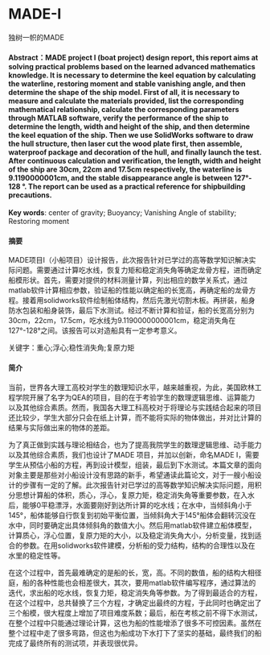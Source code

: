 # MADE-I
独树一帜的MADE


#### **Abstract**：MADE project I (boat project) design report, this report aims at solving practical problems based on the learned advanced mathematics knowledge. It is necessary to determine the keel equation by calculating the waterline, restoring moment and stable vanishing angle, and then determine the shape of the ship model. First of all, it is necessary to measure and calculate the materials provided, list the corresponding mathematical relationship, calculate the corresponding parameters through MATLAB software, verify the performance of the ship to determine the length, width and height of the ship, and then determine the keel equation of the ship. Then we use SolidWorks software to draw the hull structure, then laser cut the wood plate first, then assemble, waterproof package and decoration of the hull, and finally launch the test. After continuous calculation and verification, the length, width and height of the ship are 30cm, 22cm and 17.5cm respectively, the waterline is 9.1190000001cm, and the stable disappearance angle is between 127°- 128 °. The report can be used as a practical reference for shipbuilding precautions.

**Key words**: center of gravity; Buoyancy; Vanishing Angle of stability;
Restoring moment



#### 摘要
MADE项目I（小船项目）设计报告，此次报告针对已学过的高等数学知识解决实际问题。需要通过计算吃水线，恢复力矩和稳定消失角等确定龙骨方程，进而确定船模形状。首先，需要对提供的材料测量计算，列出相应的数学关系式，通过matlab软件计算相应参数，验证船的性能以确定船的长宽高，再确定船的龙骨方程。接着用solidworks软件绘制船体结构，然后先激光切割木板。再拼装，船身防水包装和船身装饰，最后下水测试。经过不断计算和验证，船的长宽高分别为30cm，22cm，17.5cm，吃水线为9.1190000000001cm，稳定消失角在127°-128°之间。该报告可以对造船具有一定参考意义。 

关键字：重心;浮心;稳性消失角;复原力矩

#### 简介

当前，世界各大理工高校对学生的数理知识水平，越来越重视，为此，美国欧林工程学院开展了名字为QEA的项目，目的在于考验学生的数理逻辑思维、运算能力以及其他综合素质。然而，我国各大理工科高校对于将理论与实践结合起来的项目还比较少，学生大部分只会在纸上计算，而不能将实际的物体做出，并对比计算的结果与实际做出来的物体的差距。

为了真正做到实践与理论相结合，也为了提高我院学生的数理逻辑思维、动手能力以及其他综合素质，我们也设计了MADE
项目，并加以创新，命名MADE
I，需要学生从预估小船的方程，再到设计模型，组装，最后到下水测试。本篇文章的面向对象主要是那些对小船设计没有思路的新手，希望通读此篇论文，对于一艘小船设计的步骤有一定的了解。此次报告针对已学过的高等数学知识解决实际问题，用积分思想计算船的体积，质心，浮心，复原力矩，稳定消失角等重要参数，在入水后，能够0平稳漂浮，水面要刚好到达所计算的吃水线；在水中，当倾斜角小于145°，船体能够自行恢复到初始平衡位置，当倾斜角大于145°船体会翻转沉没在水中，同时要确定出具体倾斜角的数值大小。然后用matlab软件建立船体模型，计算质心，浮心位置，复原力矩的大小，以及稳定消失角大小，分析变量，找到适合的参数。在用solidworks软件建模，分析船的受力结构，结构的合理性以及在水里的稳定性等。

在这个过程中，首先最难确定的是船的长，宽，高。不同的数值，船的结构大相径庭，船的各种性能也会相差很大，其次，要用matlab软件编写程序，通过算法的迭代，求出船的吃水线，恢复力矩，稳定消失角等参数。为了得到最适合的方程，在这个过程中，总共替换了三个方程，才确定出最终的方程，于此同时也确定出了三个船模，很大程度上增加了项目难度系数；最后，船在考核之前不得下水测试，在整个过程中只能通过理论计算，这也为船的性能增添了很多不可控因素。虽然在整个过程中走了很多弯路，但这也为船成功下水打下了坚实的基础，最终我们的船完成了最终所有的测试项，并表现很优异。

